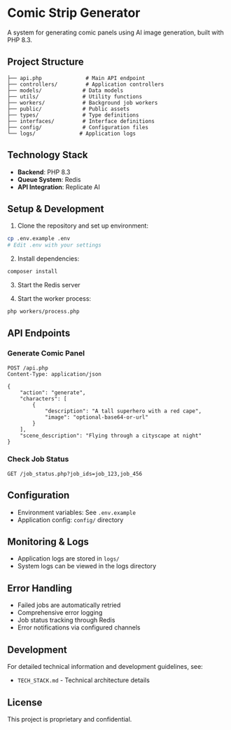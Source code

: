 # Comic Strip Generator

A system for generating comic panels using AI image generation, built with PHP 8.3.

## Project Structure

```
├── api.php              # Main API endpoint
├── controllers/         # Application controllers
├── models/             # Data models
├── utils/              # Utility functions
├── workers/            # Background job workers
├── public/             # Public assets
├── types/              # Type definitions
├── interfaces/         # Interface definitions
├── config/             # Configuration files
└── logs/              # Application logs
```

## Technology Stack

- **Backend**: PHP 8.3
- **Queue System**: Redis
- **API Integration**: Replicate AI

## Setup & Development

1. Clone the repository and set up environment:
```bash
cp .env.example .env
# Edit .env with your settings
```

2. Install dependencies:
```bash
composer install
```

3. Start the Redis server

4. Start the worker process:
```bash
php workers/process.php
```

## API Endpoints

### Generate Comic Panel
```http
POST /api.php
Content-Type: application/json

{
    "action": "generate",
    "characters": [
        {
            "description": "A tall superhero with a red cape",
            "image": "optional-base64-or-url"
        }
    ],
    "scene_description": "Flying through a cityscape at night"
}
```

### Check Job Status
```http
GET /job_status.php?job_ids=job_123,job_456
```

## Configuration

- Environment variables: See `.env.example`
- Application config: `config/` directory

## Monitoring & Logs

- Application logs are stored in `logs/`
- System logs can be viewed in the logs directory

## Error Handling

- Failed jobs are automatically retried
- Comprehensive error logging
- Job status tracking through Redis
- Error notifications via configured channels

## Development

For detailed technical information and development guidelines, see:
- `TECH_STACK.md` - Technical architecture details

## License

This project is proprietary and confidential. 